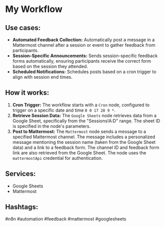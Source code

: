 # My Workflow

## Use cases:

- **Automated Feedback Collection:** Automatically post a message in a Mattermost channel after a session or event to gather feedback from participants.
- **Session-Specific Announcements:** Sends session-specific feedback forms automatically, ensuring participants receive the correct form based on the session they attended.
- **Scheduled Notifications:** Schedules posts based on a cron trigger to align with session end times.

## How it works:

1.  **Cron Trigger:** The workflow starts with a `Cron` node, configured to trigger on a specific date and time `0 0 17 28 9 *`.
2.  **Retrieve Session Data:** The `Google Sheets` node retrieves data from a Google Sheet, specifically from the "Sessions!A:D" range. The sheet ID is specified in the node's parameters.
3.  **Post to Mattermost:** The `Mattermost` node sends a message to a specified Mattermost channel. The message includes a personalized message mentioning the session name (taken from the Google Sheet data) and a link to a feedback form. The channel ID and feedback form link are also retrieved from the Google Sheet. The node uses the `mattermostApi` credential for authentication.

## Services:

-   Google Sheets
-   Mattermost

## Hashtags:

#n8n #automation #feedback #mattermost #googlesheets
